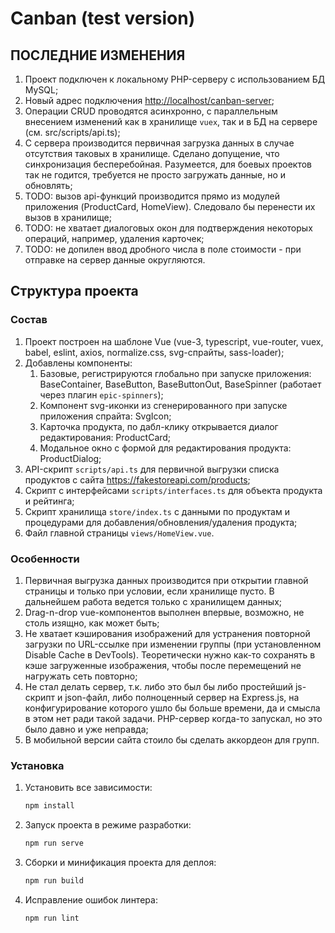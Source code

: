 # Canban (test version)

## ПОСЛЕДНИЕ ИЗМЕНЕНИЯ

1. Проект подключен к локальному PHP-серверу с использованием БД MySQL;
2. Новый адрес подключения <http://localhost/canban-server>;
3. Операции CRUD проводятся асинхронно, с параллельным внесением изменений как в хранилище `vuex`, так и в БД на сервере (см. src/scripts/api.ts);
4. С сервера производится первичная загрузка данных в случае отсутствия таковых в хранилище. Сделано допущение, что синхронизация бесперебойная. Разумеется, для боевых проектов так не годится, требуется не просто загружать данные, но и обновлять;
5. TODO: вызов api-функций производится прямо из модулей приложения (ProductCard, HomeView). Следовало бы перенести их вызов в хранилище;
6. TODO: не хватает диалоговых окон для подтверждения некоторых операций, например, удаления карточек;
7. TODO: не допилен ввод дробного числа в поле стоимости - при отправке на сервер данные округляются.

## Структура проекта

### Состав

1. Проект построен на шаблоне Vue (vue-3, typescript, vue-router, vuex, babel, eslint, axios, normalize.css, svg-спрайты, sass-loader);
2. Добавлены компоненты:
    1. Базовые, регистрируются глобально при запуске приложения: BaseContainer, BaseButton, BaseButtonOut, BaseSpinner (работает через плагин `epic-spinners`);
    2. Компонент svg-иконки из сгенерированного при запуске приложения спрайта: SvgIcon;
    3. Карточка продукта, по дабл-клику открывается диалог редактирования: ProductCard;
    4. Модальное окно с формой для редактирования продукта: ProductDialog;
3. API-скрипт `scripts/api.ts` для первичной выгрузки списка продуктов с сайта <https://fakestoreapi.com/products>;
4. Скрипт с интерфейсами `scripts/interfaces.ts` для объекта продукта и рейтинга;
5. Скрипт хранилища `store/index.ts` с данными по продуктам и процедурами для добавления/обновления/удаления продукта;
6. Файл главной страницы `views/HomeView.vue`.

### Особенности

1. Первичная выгрузка данных производится при открытии главной страницы и только при условии, если хранилище пусто. В дальнейшем работа ведется только с хранилищем данных;
2. Drag-n-drop vue-компонентов выполнен впервые, возможно, не столь изящно, как может быть;
3. Не хватает кэширования изображений для устранения повторной загрузки по URL-ссылке при изменении группы (при установленном Disable Cache в DevTools). Теоретически нужно как-то сохранять в кэше загруженные изображения, чтобы после перемещений не нагружать сеть повторно;
4. Не стал делать сервер, т.к. либо это был бы либо простейший js-скрипт и json-файл, либо полноценный сервер на Express.js, на конфигурирование которого ушло бы больше времени, да и смысла в этом нет ради такой задачи. PHP-сервер когда-то запускал, но это было давно и уже неправда;
5. В мобильной версии сайта стоило бы сделать аккордеон для групп.

### Установка

1. Установить все зависимости:

    ```js
    npm install
    ```

2. Запуск проекта в режиме разработки:

    ```js
    npm run serve
    ```

3. Сборки и минификация проекта для деплоя:

    ```js
    npm run build
    ```

4. Исправление ошибок линтера:

    ```js
    npm run lint
    ```
